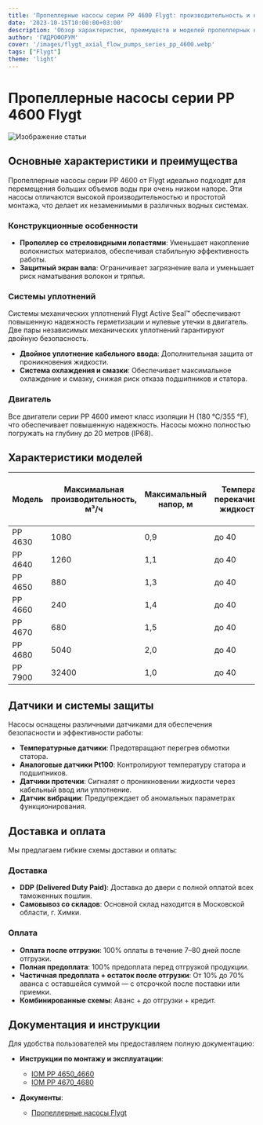 ```yaml
---
title: 'Пропеллерные насосы серии РР 4600 Flygt: производительность и надежность'
date: '2023-10-15T10:00:00+03:00'
description: 'Обзор характеристик, преимуществ и моделей пропеллерных насосов серии РР 4600 от Flygt для перемещения больших объемов воды.'
author: 'ГИДРОФОРУМ'
cover: '/images/flygt_axial_flow_pumps_series_pp_4600.webp'
tags: ["Flygt"]
theme: 'light'
---
```

# Пропеллерные насосы серии РР 4600 Flygt

![Изображение статьи](/images/flygt_axial_flow_pumps_series_pp_4600.webp)

## Основные характеристики и преимущества

Пропеллерные насосы серии РР 4600 от Flygt идеально подходят для перемещения больших объемов воды при очень низком напоре. Эти насосы отличаются высокой производительностью и простотой монтажа, что делает их незаменимыми в различных водных системах.

### Конструкционные особенности

- **Пропеллер со стреловидными лопастями**: Уменьшает накопление волокнистых материалов, обеспечивая стабильную эффективность работы.
- **Защитный экран вала**: Ограничивает загрязнение вала и уменьшает риск наматывания волокон и тряпья.

### Системы уплотнений

Системы механических уплотнений Flygt Active Seal™ обеспечивают повышенную надежность герметизации и нулевые утечки в двигатель. Две пары независимых механических уплотнений гарантируют двойную безопасность.

- **Двойное уплотнение кабельного ввода**: Дополнительная защита от проникновения жидкости.
- **Система охлаждения и смазки**: Обеспечивает максимальное охлаждение и смазку, снижая риск отказа подшипников и статора.

### Двигатель

Все двигатели серии РР 4600 имеют класс изоляции H (180 °C/355 °F), что обеспечивает повышенную надежность. Насосы можно полностью погружать на глубину до 20 метров (IP68).

## Характеристики моделей

| Модель | Максимальная производительность, м³/ч | Максимальный напор, м | Температура перекачиваемой жидкости (°C) | pH перекачиваемой жидкости | Мощность, кВт | Диаметр колонны (внутренний диаметр), мм |
|--------|---------------------------------------|------------------------|----------------------------------------------|-----------------------------|-----------------|----------------------------------------|
| РР 4630 | 1080                                      | 0,9                      | до 40                                  | 1–12                          | 1,5              | 400                                           |
| РР 4640 | 1260                                     | 1,1                     | до 40                                  | 1–12                          | 2,5               | 400                                           |
| РР 4650 | 880                                      | 1,3                      | до 40                                  | 1–12                          | 3,7-5,5          | 600                                          |
| РР 4660 | 240                                      | 1,4                     | до 40                                  | 1–12                           | 7,5-10           | 600                                           |
| РР 4670 | 680                                     | 1,5                      | до 40                                  | 1–12                          | 13                | 800                                           |
| РР 4680 | 5040                                      | 2,0                    | до 40                                  | 1–12                           | 18,5-25           | 800                                            |
| РР 7900 | 32400                                     | 1,0                     | до 40                                  | 1–12                          | 55-90              | 2250                                           |

## Датчики и системы защиты

Насосы оснащены различными датчиками для обеспечения безопасности и эффективности работы:

- **Температурные датчики**: Предотвращают перегрев обмотки статора.
- **Аналоговые датчики Pt100**: Контролируют температуру статора и подшипников.
- **Датчики протечки**: Сигналят о проникновении жидкости через кабельный ввод или уплотнение.
- **Датчик вибрации**: Предупреждает об аномальных параметрах функционирования.

## Доставка и оплата

Мы предлагаем гибкие схемы доставки и оплаты:

### Доставка

- **DDP (Delivered Duty Paid)**: Доставка до двери с полной оплатой всех таможенных пошлин.
- **Самовывоз со складов**: Основной склад находится в Московской области, г. Химки.

### Оплата

- **Оплата после отгрузки**: 100% оплаты в течение 7–80 дней после отгрузки.
- **Полная предоплата**: 100% предоплата перед отгрузкой продукции.
- **Частичная предоплата + остаток после отгрузки**: От 10% до 70% аванса с оставшейся суммой — с отсрочкой после поставки или приемки.
- **Комбинированные схемы**: Аванс + до отгрузки + кредит.

## Документация и инструкции

Для удобства пользователей мы предоставляем полную документацию:

- **Инструкции по монтажу и эксплуатации**:
  - [IOM РР 4650_4660](https://example.com/IOM_RR_4650_4660.pdf)
  - [IOM РР 4670_4680](https://example.com/IOM_RR_4670_4680.pdf)

- **Документы**:
  - [Пропеллерные насосы Flygt](https://example.com/flygt_propeller_pumps.pdf)